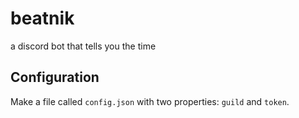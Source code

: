 # beatnik
a discord bot that tells you the time

## Configuration
Make a file called `config.json` with two properties: `guild` and `token`.